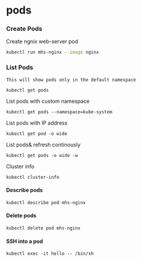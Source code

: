 # pods

### Create Pods

Create ngnix web-server pod

```bash
kubectl run mhs-nginx --image nginx
```

### List Pods

```
This will show pods only in the default namespace
```

```
kubectl get pods
```

List pods with custom namespace

```
kubectl get pods --namespace=kube-system
```

List pods with IP address

```
kubectl get pod -o wide
```

List pods& refresh continously

```
kubectl get pods -o wide -w
```

Cluster info

```
kubectl cluster-info
```

#### Describe pods

```
kubectl describe pod mhs-nginx
```

#### Delete pods

```
kubectl delete pod mhs-nginx
```

#### SSH into a pod

```
kubectl exec -it hello -- /bin/sh
```
